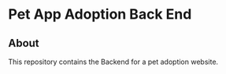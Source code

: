 # Pet App Adoption Back End

## About

This repository contains the Backend for a pet adoption website.
